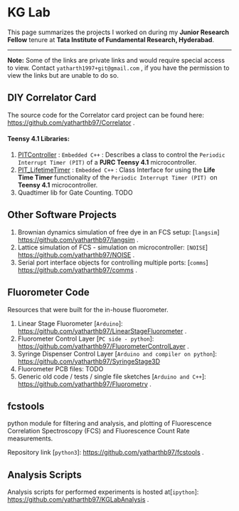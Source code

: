 # KG Lab

This page summarizes the projects I worked on during my **Junior Research Fellow** tenure at **Tata Institute of Fundamental Research, Hyderabad**.



---

**Note:** Some of the links are private links and would require special access to view. Contact `yatharth1997+git@gmail.com` , if you have the permission to view the links but are unable to do so.





## DIY Correlator Card

The source code for the Correlator card project can be found here: https://github.com/yatharthb97/Correlator .



#### Teensy 4.1 Libraries:

1. [PITController](https://gist.github.com/yatharthb97/5dfd744b3d4870195b685b8c2d701075) : `Embedded C++` : Describes a class to control the `Periodic Interrupt Timer (PIT)` of a **PJRC Teensy 4.1** microcontroller.
2. [PIT_LifetimeTimer](https://gist.github.com/yatharthb97/ec75c614922c807b9aa022b52c3f36b0) : `Embedded C++` : Class Interface for using the **Life Time Timer** functionality of the `Periodic Interrupt Timer (PIT) `on **Teensy 4.1** microcontroller.
3. Quadtimer lib for Gate Counting. TODO



## Other Software Projects

1. Brownian dynamics simulation of free dye in an FCS setup: [`langsim`] https://github.com/yatharthb97/langsim .
2. Lattice simulation of FCS - simulation on microcontroller: `[NOISE`] https://github.com/yatharthb97/NOISE .
3. Serial port interface objects for controlling multiple ports: [`comms`] https://github.com/yatharthb97/comms .



## Fluorometer Code

Resources that were built for the in-house fluorometer.

1. Linear Stage Fluorometer [`Arduino`]: https://github.com/yatharthb97/LinearStageFluorometer .
2. Fluorometer Control Layer [`PC side - python`]: https://github.com/yatharthb97/FluorometerControlLayer .
3. Syringe Dispenser Control Layer [`Arduino and compiler on python`]: https://github.com/yatharthb97/SyringeStage3D
4. Fluorometer PCB files: TODO
4. Generic old code / tests / single file sketches [`Arduino and C++`]: https://github.com/yatharthb97/Fluorometry .



## fcstools

python module for filtering and analysis, and plotting of Fluorescence Correlation Spectroscopy (FCS) and Fluorescence Count Rate measurements.

Repository link [`python3`]: https://github.com/yatharthb97/fcstools .



## Analysis Scripts

Analysis scripts for performed experiments is hosted at[`ipython`]: https://github.com/yatharthb97/KGLabAnalysis . 